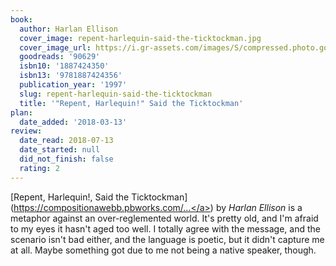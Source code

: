 ```yaml
---
book:
  author: Harlan Ellison
  cover_image: repent-harlequin-said-the-ticktockman.jpg
  cover_image_url: https://i.gr-assets.com/images/S/compressed.photo.goodreads.com/books/1171217501l/90629.jpg
  goodreads: '90629'
  isbn10: '1887424350'
  isbn13: '9781887424356'
  publication_year: '1997'
  slug: repent-harlequin-said-the-ticktockman
  title: '"Repent, Harlequin!" Said the Ticktockman'
plan:
  date_added: '2018-03-13'
review:
  date_read: 2018-07-13
  date_started: null
  did_not_finish: false
  rating: 2
---
```


[Repent, Harlequin!, Said the Ticktockman](<a target="_blank" href="https://compositionawebb.pbworks.com/f/%255C%27Repent,%2BHarlequin!%255C%27%2BSaid%2Bthe%2BTicktockman%2Bby%2BHarlan%2BEllison.pdf" rel="nofollow">https://compositionawebb.pbworks.com/...</a>) by *Harlan Ellison* is a metaphor against an over-reglemented world. It's pretty old, and I'm afraid to my eyes it hasn't aged too well. I totally agree with the message, and the scenario isn't bad either, and the language is poetic, but it didn't capture me at all. Maybe something got due to me not being a native speaker, though.
